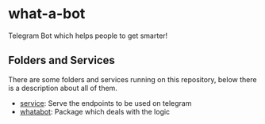 # what-a-bot

Telegram Bot which helps people to get smarter!

## Folders and Services

There are some folders and services running on this repository, below there is
a description about all of them.

* [service](service\README.md): Serve the endpoints to be used on telegram
* [whatabot](whatabot\README.md): Package which deals with the logic

